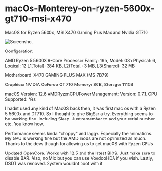 # macOs-Monterey-on-ryzen-5600x-gt710-msi-x470
MacOS for Ryzen 5600x, MSI X470 Gaming Plus Max and Nvidia GT710

![Screenshot](https://user-images.githubusercontent.com/11958134/180656776-20c9bccb-352f-42f3-82b8-e54f56516a2c.png)

Configaration: 

AMD Ryzen 5 5600X 6-Core Processor
Family: 19h, Model: 03h
Physical: 6, Logical: 12
L1(Total): 384 KB, L2(Total): 3 MB, L3(Shared): 32 MB

Motherboard: X470 GAMING PLUS MAX (MS-7B79)

Graphics: NVIDIA GeForce GT 710
Memory: 8GB, Storage: 111GB

macOS Version: 12.6
AMDRyzenCPUPowerManagement:
  Version: 0.7.1, CPU Supported: Yes



I hadnt used any kind of MacOS back then, it was first mac os with a Ryzen 5 5600x and GT710. So I thought to give BigSur a try. 
Everything seems to be working fine. Including Sleep. Just remember to add your serial number etc. You know how. 

Performance seems kinda "choppy" and laggy. Especially the animations. 
My GPU is working fine but the AMD mods are not optimized as much. 
Thanks to the devs though for allowing us to get macOS with Ryzen CPUs

Updated OpenCore. Works with 12.5 and the latest BIOS. Just make sure to disable BAR. Also, no Mic but you can use VoodooHDA if you wish. Lastly, DSDT was removed. System wouldnt boot with it
